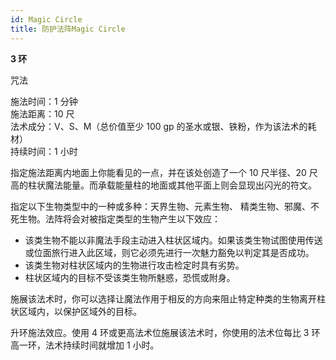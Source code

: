 ```yaml
---
id: Magic Circle
title: 防护法阵Magic Circle
---
```


**3 环**

咒法

施法时间：1 分钟  
施法距离：10 尺  
法术成分：V、S、M（总价值至少 100 gp 的圣水或银、铁粉，作为该法术的耗材）  
持续时间：1 小时

指定施法距离内地面上你能看见的一点，并在该处创造了一个 10 尺半径、20 尺高的柱状魔法能量。而承载能量柱的地面或其他平面上则会显现出闪光的符文。

指定以下生物类型中的一种或多种：天界生物、元素生物、
精类生物、邪魔、不死生物。法阵将会对被指定类型的生物产生以下效应：

- 该类生物不能以非魔法手段主动进入柱状区域内。如果该类生物试图使用传送或位面旅行进入此区域，则它必须先进行一次魅力豁免以判定其是否成功。
- 该类生物对柱状区域内的生物进行攻击检定时具有劣势。
- 柱状区域内的目标不受该类生物所魅惑，恐慌或附身。

施展该法术时，你可以选择让魔法作用于相反的方向来阻止特定种类的生物离开柱状区域内，以保护区域外的目标。

升环施法效应。使用 4 环或更高法术位施展该法术时，你使用的法术位每比 3 环高一环，法术持续时间就增加 1 小时。
